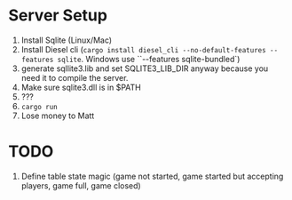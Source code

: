 # Server Setup
1. Install Sqlite (Linux/Mac)
2. Install Diesel cli (`cargo install diesel_cli --no-default-features --features sqlite`. Windows use ``--features sqlite-bundled`)
3. generate sqllite3.lib and set SQLITE3_LIB_DIR  anyway because you need it to compile the server.
4. Make sure sqlite3.dll is in $PATH
5. ???
6. `cargo run`
7. Lose money to Matt

# TODO
1. Define table state magic (game not started, game started but accepting players, game full, game closed)